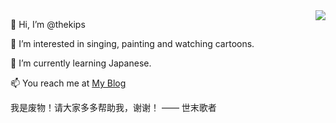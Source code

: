 <a href="#">
<img align="right" src="https://github-readme-stats.vercel.app/api?username=thekips&show_icons=true&inc">
</a>

👋 Hi, I’m @thekips

👀 I’m interested in singing, painting and watching cartoons.

🌱 I’m currently learning Japanese.

📫 You reach me at [My Blog](https://zsznote.com/)

我是废物！请大家多多帮助我，谢谢！
—— 世末歌者
